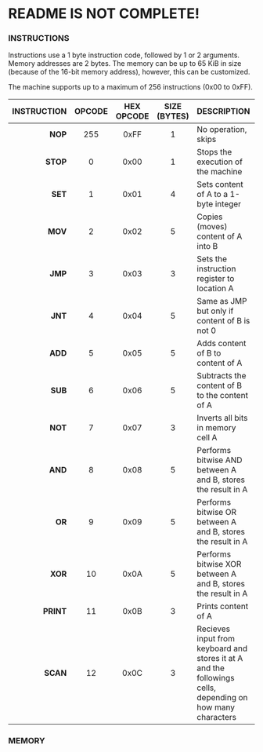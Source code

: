 # README IS NOT COMPLETE!


### INSTRUCTIONS

Instructions use a 1 byte instruction code, followed by 1 or 2 arguments. Memory addresses are 2 bytes.  The memory can be up to 65 KiB in size (because of the 16-bit memory address), however, this can be customized.

The machine supports up to a maximum of 256 instructions (0x00 to 0xFF).

| INSTRUCTION | OPCODE |HEX OPCODE|SIZE (BYTES) |DESCRIPTION | ASSEMBLER FORMAT 
| ------: | :------: | :-----: |:---:|:-------|:-------|
| **NOP** | 255 | 0xFF | 1 | No operation, skips | nop
| **STOP** | 0 | 0x00 | 1 | Stops the execution of the machine | stop
| **SET** | 1 | 0x01 | 4 | Sets content of A to a 1-byte integer | set A NUM
| **MOV** | 2 | 0x02 | 5 | Copies (moves) content of A into B | mov A B
| **JMP** | 3 | 0x03 | 3 | Sets the instruction register to location A | jmp A
| **JNT** | 4 | 0x04 | 5 | Same as JMP but only if content of B is not 0 | jnt A B
| **ADD** | 5 | 0x05 | 5 | Adds content of B to content of A | add A B
| **SUB** | 6 | 0x06 | 5 | Subtracts the content of B to the content of A | sub A B
| **NOT** | 7 | 0x07 | 3 | Inverts all bits in memory cell A | not A
| **AND** | 8 | 0x08 | 5 | Performs bitwise AND between A and B, stores the result in A | and A B
| **OR** | 9 | 0x09 | 5 | Performs bitwise OR between A and B, stores the result in A | or A B
| **XOR** | 10 | 0x0A | 5 | Performs bitwise XOR between A and B, stores the result in A | xor A B
| **PRINT** | 11 | 0x0B | 3 | Prints content of A | print A
| **SCAN** | 12 | 0x0C | 3 | Recieves input from keyboard and stores it at A and the followings cells, depending on how many characters | scan A


### MEMORY

